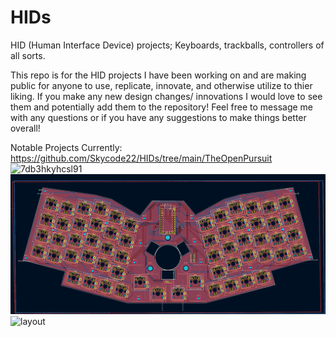 # HIDs
HID (Human Interface Device) projects; Keyboards, trackballs, controllers of all sorts.

This repo is for the HID projects I have been working on and are making public for anyone to use,
replicate, innovate, and otherwise utilize to thier liking. If you make any new design changes/ innovations
I would love to see them and potentially add them to the repository!
Feel free to message me with any questions or if you have any suggestions to make things better overall!

Notable Projects Currently:
https://github.com/Skycode22/HIDs/tree/main/TheOpenPursuit
![7db3hkyhcsl91](https://user-images.githubusercontent.com/97566685/190521196-0bf4ba36-8c6a-49fb-9d13-47eca6dc2666.jpg)
![alt text](https://github.com/Skycode22/HIDs/blob/main/KaijuKeyboards(x3%20finalized)/Mothra(Final)/Pics/kicad1.PNG)
![layout](https://user-images.githubusercontent.com/97566685/190521313-acab4869-4a3c-4f27-848c-7a831261166e.PNG)
